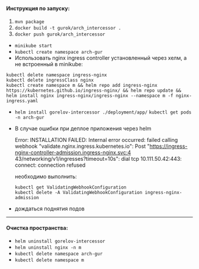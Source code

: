 
#### Инструкция по запуску:
1) `mvn package`
2) `docker build -t gurok/arch_intercessor .`
3) `docker push gurok/arch_intercessor`
   
- `minikube start`
- `kubectl create namespace arch-gur`
- Использовать nginx ingress controller установленный через хелм, а не встроенный в minikube:

```
kubectl delete namespace ingress-nginx
kubectl delete ingressClass nginx
kubectl create namespace m && helm repo add ingress-nginx https://kubernetes.github.io/ingress-nginx/ && helm repo update && helm install nginx ingress-nginx/ingress-nginx --namespace m -f nginx-ingress.yaml
```

- `helm install gorelov-intercessor ./deployment/app/`
   `kubectl get pods -n arch-gur`
- В случае ошибки при деплое приложения через helm

  Error: INSTALLATION FAILED: Internal error occurred: failed calling webhook "validate.nginx.ingress.kubernetes.io": Post "https://ingress-nginx-controller-admission.ingress-nginx.svc:4
  43/networking/v1/ingresses?timeout=10s": dial tcp 10.111.50.42:443: connect: connection refused

  необходимо выполнить:
    ```
    kubectl get ValidatingWebhookConfiguration
    kubectl delete -A ValidatingWebhookConfiguration ingress-nginx-admission
    ```  
- дождаться поднятия подов

---

#### Очистка пространства:

- `helm uninstall gorelov-intercessor`
- `helm uninstall nginx -n m`
- `kubectl delete namespace arch-gur`
- `kubectl delete namespace m`